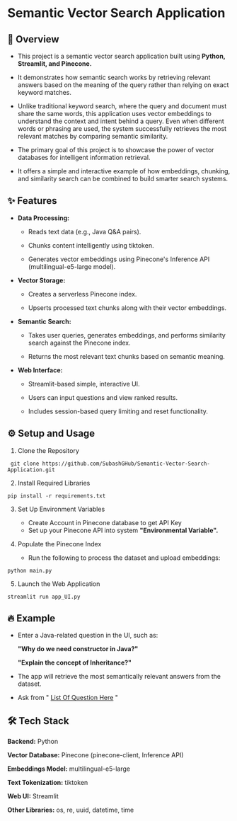 
# Semantic Vector Search Application



                                                                                                                                
## 📌 Overview

- This project is a semantic vector search application built using **Python, Streamlit, and Pinecone.**
- It demonstrates how semantic search works by retrieving relevant answers based on the meaning of the query rather than relying on exact keyword matches.

- Unlike traditional keyword search, where the query and document must share the same words, this application uses vector embeddings to understand the context and intent behind a query. Even when different words or phrasing are used, the system successfully retrieves the most relevant matches by comparing semantic similarity.

- The primary goal of this project is to showcase the power of vector databases for intelligent information retrieval.
- It offers a simple and interactive example of how embeddings, chunking, and similarity search can be combined to build smarter search systems.

                                                                                                                                
## ✨ Features
- **Data Processing:**

    - Reads text data (e.g., Java Q&A pairs).

    - Chunks content intelligently using tiktoken.

    - Generates vector embeddings using Pinecone's Inference API (multilingual-e5-large model).

- **Vector Storage:**

    - Creates a serverless Pinecone index.

    - Upserts processed text chunks along with their vector embeddings.

- **Semantic Search:**

    - Takes user queries, generates embeddings, and performs similarity search against the Pinecone index.

    - Returns the most relevant text chunks based on semantic meaning.

- **Web Interface:**

    - Streamlit-based simple, interactive UI.

    - Users can input questions and view ranked results.

    - Includes session-based query limiting and reset functionality.



                                                                                                                                
## ⚙️ Setup and Usage

1. Clone the Repository


```
 git clone https://github.com/SubashGHub/Semantic-Vector-Search-Application.git
```
2. Install Required Libraries

```
pip install -r requirements.txt
```
3. Set Up Environment Variables

    - Create Account in Pinecone database to get API Key 
    - Set up your Pinecone API into system **"Environmental Variable".**

4. Populate the Pinecone Index

    - Run the following to process the dataset and upload embeddings:

```
python main.py
```
5. Launch the Web Application

```
streamlit run app_UI.py
```
## 🔥 Example

- Enter a Java-related question in the UI, such as:

    **"Why do we need constructor in Java?"**
    
    **"Explain the concept of Inheritance?"**

- The app will retrieve the most semantically relevant answers from the dataset.

- Ask from  " [List Of Question Here](https://github.com/SubashGHub/Semantic-Vector-Search-Application/blob/master/List%20Of%20Qus%20to%20Ask.txt) "
## 🛠 Tech Stack


**Backend:** Python

**Vector Database:** Pinecone (pinecone-client, Inference API)

**Embeddings Model:** multilingual-e5-large

**Text Tokenization:** tiktoken

**Web UI:** Streamlit

**Other Libraries:** os, re, uuid, datetime, time